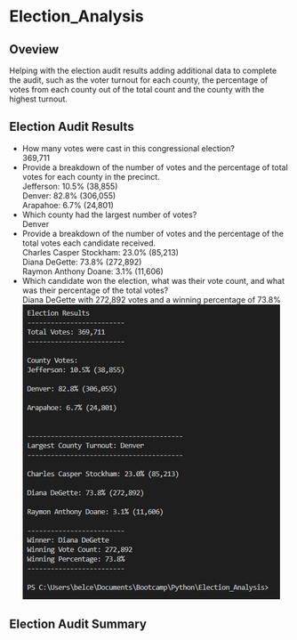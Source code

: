 # Election_Analysis
## Oveview 
Helping with the election audit results adding additional data to complete the audit, such as the voter turnout for each county, the percentage of votes from each county out of the total count and the county with the highest turnout.
## Election Audit Results

* How many votes were cast in this congressional election?
<br>369,711
* Provide a breakdown of the number of votes and the percentage of total votes for each county in the precinct.
<br>Jefferson: 10.5% (38,855)
<br>Denver: 82.8% (306,055)
<br>Arapahoe: 6.7% (24,801)
* Which county had the largest number of votes?
<br>Denver
* Provide a breakdown of the number of votes and the percentage of the total votes each candidate received.
<br>Charles Casper Stockham: 23.0% (85,213)
<br>Diana DeGette: 73.8% (272,892)
<br>Raymon Anthony Doane: 3.1% (11,606)
* Which candidate won the election, what was their vote count, and what was their percentage of the total votes?
<br>Diana DeGette with 272,892 votes and a winning percentage of 73.8%
<br>![Group_monthly](https://github.com/KarlaPerezR/Election_Analysis/blob/main/Resources/Results.PNG)
## Election Audit Summary
